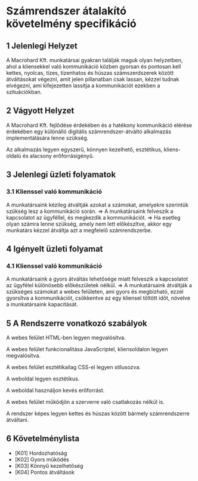 # Számrendszer átalakító követelmény specifikáció

## 1 Jelenlegi Helyzet

A Macrohard Kft. munkatársai gyakran találják maguk olyan helyzetben, ahol a kliensekkel való kommunikáció közben gyorsan és pontosan kell kettes, nyolcas, tízes, tizenhatos és húszas számszerdszerek között átváltásokat végezni, amit jelen pillanatban csak lassan, kézzel tudnak elvégezni, ami kifejezetten lassítja a kommunikációt ezekben a szituációkban.

## 2 Vágyott Helyzet

A Macrohard Kft. fejlődése érdekében és a hatékony kommunikáció elérése érdekében egy különálló digitális számrendszer-átváltó alkalmazás implementálására lenne szükség.

Az alkalmazás legyen egyszerű, könnyen kezelhető, esztétikus, kliens-oldalú és alacsony erőforrásigényű.

## 3 Jelenlegi üzleti folyamatok

### 3.1 Klienssel való kommunikáció

A munkatársaink kézileg átváltják azokat a számokat, amelyekre szerintük szükség lesz a kommunikáció során. =>
A munkatársaink felveszik a kapcsolatot az ügyféllel, és megkezdik a kommunikációt. =>
Ha esetleg olyan számra lenne szükség, amely nem lett előkészítve, akkor egy munkatárs kézzel átváltja azt a megfelelő számrendszerbe.

## 4 Igényelt üzleti folyamat

### 4.1 Klienssel való kommunikáció

A munkatársaink a gyors átváltás lehetősége miatt felveszik a kapcsolatot az ügyfélel különösebb előkészületek nélkül. =>
A munkatársaink átváltják a szükséges számokat a webes felületen, ami gyors és megbízható, ezzel gyorsítva a kommunikációt, csökkentve az egy kliensel töltött időt, növelve a munkatársaink kapacitását.

## 5 A Rendszerre vonatkozó szabályok

A webes felület HTML-ben legyen megvalósítva.

A webes felület funkcionalitása JavaScriptel, kliensoldalon legyen megvalósítva.

A webes felület esztétikailag CSS-el legyen stílusozva.

A weboldal legyen esztétikus.

A weboldal használjon kevés erőforrást.

A webes felület működjön a szerverre való csatlakozás nélkül is.

A rendszer képes legyen kettes és húszas között bármely számrendszerre átváltani.
## 6 Követelménylista

* [K01] Hordozhatóság
* [K02] Gyors működés
* [K03] Könnyű kezelhetőség
* [K04] Pontos átváltások